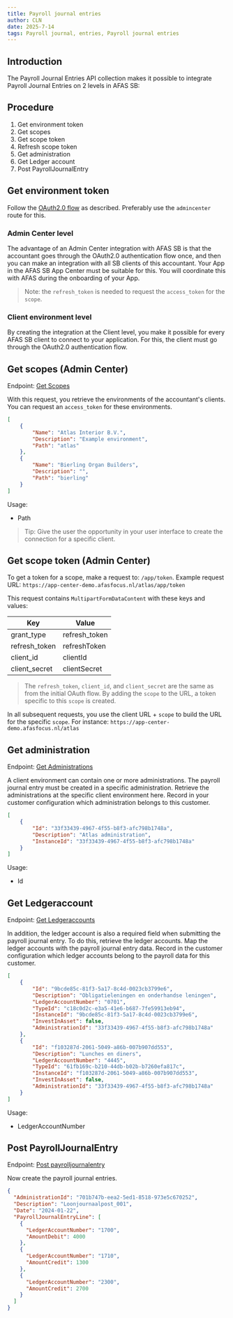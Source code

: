 ```yaml
---
title: Payroll journal entries
author: CLN
date: 2025-7-14
tags: Payroll journal, entries, Payroll journal entries
---
```


## Introduction

The Payroll Journal Entries API collection makes it possible to integrate Payroll Journal Entries on 2 levels in AFAS SB:

## Procedure

1. Get environment token
2. Get scopes
3. Get scope token
4. Refresh scope token
5. Get administration
6. Get Ledger account
7. Post PayrollJournalEntry

## Get environment token

Follow the [OAuth2.0 flow](./Authentication) as described. Preferably use the `admincenter` route for this.

### Admin Center level

The advantage of an Admin Center integration with AFAS SB is that the accountant goes through the OAuth2.0 authentication flow once, and then you can make an integration with all SB clients of this accountant. Your App in the AFAS SB App Center must be suitable for this. You will coordinate this with AFAS during the onboarding of your App.

> Note: the `refresh_token` is needed to request the `access_token` for the `scope`.

### Client environment level

By creating the integration at the Client level, you make it possible for every AFAS SB client to connect to your application. For this, the client must go through the OAuth2.0 authentication flow.

## Get scopes (Admin Center)

Endpoint: [Get Scopes](../../api-specs/sb/en/latest#post-/authentication/getscopes)

With this request, you retrieve the environments of the accountant's clients. You can request an `access_token` for these environments.

```json Result
[
    {
        "Name": "Atlas Interior B.V.",
        "Description": "Example environment",
        "Path": "atlas"
    },
    {
        "Name": "Bierling Organ Builders",
        "Description": "",
        "Path": "bierling"
    }
]
```

Usage:

- Path

>Tip: Give the user the opportunity in your user interface to create the connection for a specific client.

## Get scope token (Admin Center)

To get a token for a scope, make a request to: `/app/token`. Example request URL: `https://app-center-demo.afasfocus.nl/atlas/app/token`

This request contains `MultipartFormDataContent` with these keys and values:

| Key           | Value          |
|---------------|----------------|
| grant_type    | refresh_token  |
| refresh_token | refreshToken   |
| client_id     | clientId       |
| client_secret | clientSecret   |

> The `refresh_token`, `client_id`, and `client_secret` are the same as from the initial OAuth flow. By adding the `scope` to the URL, a token specific to this `scope` is created.

In all subsequent requests, you use the client URL + `scope` to build the URL for the specific `scope`. For instance: `https://app-center-demo.afasfocus.nl/atlas`

## Get administration

Endpoint: [Get Administrations](../../api-specs/sb/en/latest#get-/api/administration)

A client environment can contain one or more administrations. The payroll journal entry must be created in a specific administration. Retrieve the administrations at the specific client environment here. Record in your customer configuration which administration belongs to this customer.

```json Result
[
    {
        "Id": "33f33439-4967-4f55-b8f3-afc798b1748a",
        "Description": "Atlas administration",
        "InstanceId": "33f33439-4967-4f55-b8f3-afc798b1748a"
    }
]
```

Usage:

- Id

## Get Ledgeraccount

Endpoint: [Get Ledgeraccounts](../../api-specs/sb/en/latest#get-/api/ledgeraccounts)

In addition, the ledger account is also a required field when submitting the payroll journal entry. To do this, retrieve the ledger accounts. Map the ledger accounts with the payroll journal entry data. Record in the customer configuration which ledger accounts belong to the payroll data for this customer.

```json Result
[
    {
        "Id": "9bcde85c-81f3-5a17-8c4d-0023cb3799e6",
        "Description": "Obligatieleningen en onderhandse leningen",
        "LedgerAccountNumber": "0701",
        "TypeId": "c18c0d2c-e3a5-41e6-b687-7fe59913eb94",
        "InstanceId": "9bcde85c-81f3-5a17-8c4d-0023cb3799e6",
        "InvestInAsset": false,
        "AdministrationId": "33f33439-4967-4f55-b8f3-afc798b1748a"
    },
    {
        "Id": "f103287d-2061-5049-a86b-007b907dd553",
        "Description": "Lunches en diners",
        "LedgerAccountNumber": "4445",
        "TypeId": "61fb169c-b210-44db-b02b-b7260efa817c",
        "InstanceId": "f103287d-2061-5049-a86b-007b907dd553",
        "InvestInAsset": false,
        "AdministrationId": "33f33439-4967-4f55-b8f3-afc798b1748a"
    }
]
```

Usage:

- LedgerAccountNumber

## Post PayrollJournalEntry

Endpoint: [Post payrolljournalentry](../../api-specs/sb/en/latest#post-/api/payrolljournalentry)

Now create the payroll journal entries.

```json Voorbeeld request
{
  "AdministrationId": "701b747b-eea2-5ed1-8518-973e5c670252",
  "Description": "Loonjournaalpost_001",
  "Date": "2024-01-22",
  "PayrollJournalEntryLine": [
    {
      "LedgerAccountNumber": "1700",
      "AmountDebit": 4000
    },
    {
      "LedgerAccountNumber": "1710",
      "AmountCredit": 1300
    },
    {
      "LedgerAccountNumber": "2300",
      "AmountCredit": 2700
    }
  ]
}
```

